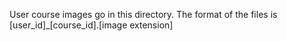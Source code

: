 User course images go in this directory. The format of the files is
[user_id]_[course_id].[image extension]
